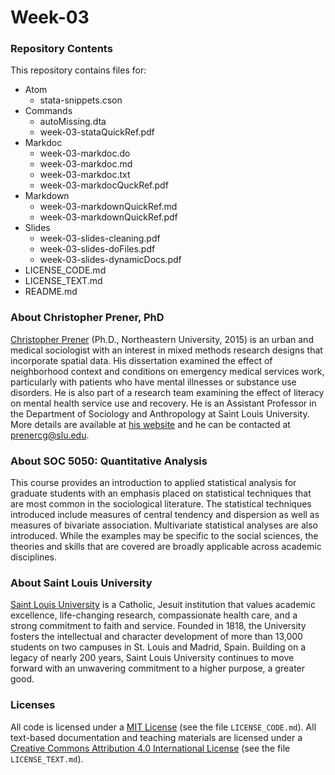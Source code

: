 # Week-03

### Repository Contents
This repository contains files for:
  - Atom
    - stata-snippets.cson
  - Commands
    - autoMissing.dta
    - week-03-stataQuickRef.pdf
  - Markdoc
    - week-03-markdoc.do
    - week-03-markdoc.md
    - week-03-markdoc.txt
    - week-03-markdocQuckRef.pdf
  - Markdown
    - week-03-markdownQuickRef.md
    - week-03-markdownQuickRef.pdf
  - Slides
    - week-03-slides-cleaning.pdf
    - week-03-slides-doFiles.pdf
    - week-03-slides-dynamicDocs.pdf
  - LICENSE_CODE.md
  - LICENSE_TEXT.md
  - README.md

### About Christopher Prener, PhD
[Christopher Prener](http://chrisprener.net) (Ph.D., Northeastern University, 2015) is an urban and medical sociologist with an interest in mixed methods research designs that incorporate spatial data. His dissertation examined the effect of neighborhood context and conditions on emergency medical services work, particularly with patients who have mental illnesses or substance use disorders. He is also part of a research team examining the effect of literacy on mental health service use and recovery. He is an Assistant Professor in the Department of Sociology and Anthropology at Saint Louis University. More details are available at [his website](http://www.chrisprener.net) and he can be contacted at [prenercg@slu.edu](mailto:prenercg@slu.edu).

### About SOC 5050: Quantitative Analysis
This course provides an introduction to applied statistical analysis for graduate students with an emphasis placed on statistical techniques that are most common in the sociological literature. The statistical techniques introduced include measures of central tendency and dispersion as well as measures of bivariate association. Multivariate statistical analyses are also introduced. While the examples may be specific to the social sciences, the theories and skills that are covered are broadly applicable across academic disciplines.

### About Saint Louis University
[Saint Louis University](http://wwww.slu.edu) is a Catholic, Jesuit institution that values academic excellence, life-changing research, compassionate health care, and a strong commitment to faith and service. Founded in 1818, the University fosters the intellectual and character development of more than 13,000 students on two campuses in St. Louis and Madrid, Spain. Building on a legacy of nearly 200 years, Saint Louis University continues to move forward with an unwavering commitment to a higher purpose, a greater good.

### Licenses
All code is licensed under a [MIT License](https://opensource.org/licenses/mit-license.php) (see the file `LICENSE_CODE.md`). All text-based documentation and teaching materials are licensed under a [Creative Commons Attribution 4.0 International License](https://creativecommons.org/licenses/by/4.0/) (see the file `LICENSE_TEXT.md`).
